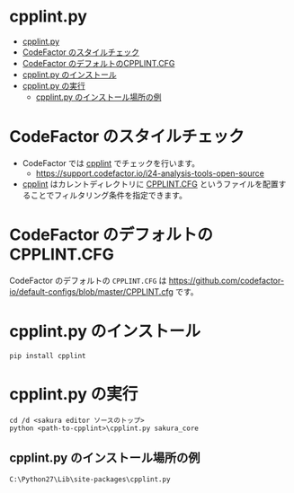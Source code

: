 # cpplint.py

<!-- TOC -->

- [cpplint.py](#cpplintpy)
- [CodeFactor のスタイルチェック](#codefactor-のスタイルチェック)
- [CodeFactor のデフォルトのCPPLINT.CFG](#codefactor-のデフォルトのcpplintcfg)
- [cpplint.py のインストール](#cpplintpy-のインストール)
- [cpplint.py の実行](#cpplintpy-の実行)
    - [cpplint.py のインストール場所の例](#cpplintpy-のインストール場所の例)

<!-- /TOC -->


# CodeFactor のスタイルチェック

- CodeFactor では [cpplint](https://pypi.org/project/cpplint/) でチェックを行います。
   - https://support.codefactor.io/i24-analysis-tools-open-source
- [cpplint](https://pypi.org/project/cpplint/) はカレントディレクトリに [CPPLINT.CFG](https://github.com/google/styleguide/blob/6271f3f473ceb3a7fef99388a3040903b1a145f1/cpplint/cpplint.py#L156-L197) というファイルを配置することでフィルタリング条件を指定できます。


# CodeFactor のデフォルトのCPPLINT.CFG

CodeFactor のデフォルトの `CPPLINT.CFG` は https://github.com/codefactor-io/default-configs/blob/master/CPPLINT.cfg です。

# cpplint.py のインストール

```
pip install cpplint
```


# cpplint.py の実行


```
cd /d <sakura editor ソースのトップ>
python <path-to-cpplint>\cpplint.py sakura_core
```

## cpplint.py のインストール場所の例

`C:\Python27\Lib\site-packages\cpplint.py`

